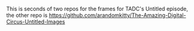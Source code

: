This is seconds of two repos for the frames for TADC's Untitled episode, the other repo is https://github.com/arandomkitty/The-Amazing-Digital-Circus-Untitled-Images
